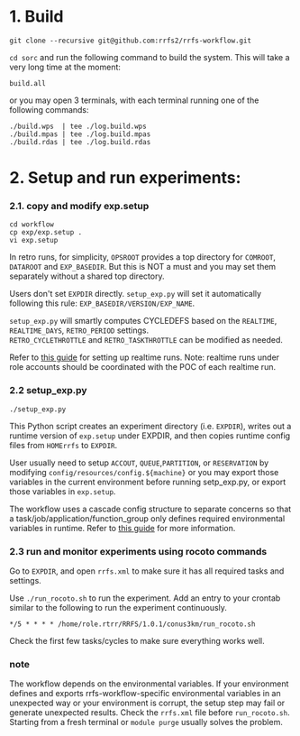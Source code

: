 # 1. Build
`git clone --recursive git@github.com:rrfs2/rrfs-workflow.git`

`cd sorc` and run the following command to build the system. This will take a very long time at the moment:    
```
build.all
```

or you may open 3 terminals, with each terminal running one of the following commands:  

```
./build.wps  | tee ./log.build.wps
./build.mpas | tee ./log.build.mpas
./build.rdas | tee ./log.build.rdas

```

# 2. Setup and run experiments:
### 2.1. copy and modify exp.setup
```
cd workflow
cp exp/exp.setup .
vi exp.setup
```
In retro runs, for simplicity, `OPSROOT` provides a top directory for `COMROOT`, `DATAROOT` and `EXP_BASEDIR`. But this is NOT a must and you may set them separately without a shared top directory.
    
Users don't set `EXPDIR` directly. `setup_exp.py` will set it automatically following this rule: `EXP_BASEDIR/VERSION/EXP_NAME`.     
   
`setup_exp.py` will smartly computes CYCLEDEFS based on the `REALTIME`, `REALTIME_DAYS`, `RETRO_PERIOD` settings.  
`RETRO_CYCLETHROTTLE` and `RETRO_TASKTHROTTLE` can be modified as needed.

Refer to [this guide](https://github.com/rrfs2/rrfs-workflow/wiki/deploy-a-Jet-realtime-run-in-Jet) for setting up realtime runs. Note: realtime runs under role accounts should be coordinated with the POC of each realtime run.

### 2.2 setup_exp.py
```
./setup_exp.py
```   
    
This Python script creates an experiment directory (i.e. `EXPDIR`), writes out a runtime version of `exp.setup` under EXPDIR, and  then copies runtime config files from `HOMErrfs` to `EXPDIR`.
       
User usually need to setup `ACCOUT`, `QUEUE`,`PARTITION`, or `RESERVATION` by modifying `config/resources/config.${machine}` or you may export those variables in the current environment before running setp_exp.py, or export those variables in `exp.setup`.  
    
The workflow uses a cascade config structure to separate concerns so that a task/job/application/function_group only defines required environmental variables in runtime. Refer to [this guide](https://github.com/rrfs2/rrfs-workflow/wiki/The-cascade-config-structure) for more information.

### 2.3 run and monitor experiments using rocoto commands

Go to `EXPDIR`, and open `rrfs.xml` to make sure it has all required tasks and settings.
    
Use `./run_rocoto.sh` to run the experiment. Add an entry to your crontab similar to the following to run the experiment continuously.
```
*/5 * * * * /home/role.rtrr/RRFS/1.0.1/conus3km/run_rocoto.sh
```
Check the first few tasks/cycles to make sure everything works well.

### note
The workflow depends on the environmental variables. If your environment defines and exports rrfs-workflow-specific environmental variables in an unexpected way or your environment is corrupt, the setup step may fail or generate unexpected results. Check the `rrfs.xml` file before `run_rocoto.sh`. Starting from a fresh terminal or `module purge` usually solves the problem.

